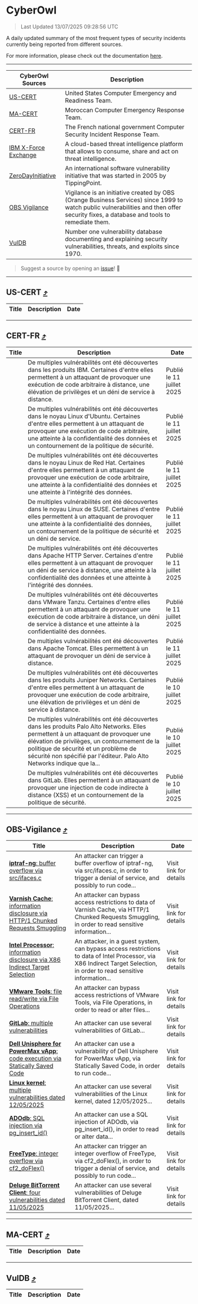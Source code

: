 
 <div id='top'></div>

# CyberOwl

 > Last Updated 13/07/2025 09:28:56 UTC
 
 A daily updated summary of the most frequent types of security incidents currently being reported from different sources.
 
 For more information, please check out the documentation [here](./docs/README.md).
 
 ---
 |CyberOwl Sources|Description|
 |---|---|
 |[US-CERT](#us-cert-arrow_heading_up)|United States Computer Emergency and Readiness Team.|
 |[MA-CERT](#ma-cert-arrow_heading_up)|Moroccan Computer Emergency Response Team.|
 |[CERT-FR](#cert-fr-arrow_heading_up)|The French national government Computer Security Incident Response Team.|
 |[IBM X-Force Exchange](#ibmcloud-arrow_heading_up)|A cloud-based threat intelligence platform that allows to consume, share and act on threat intelligence.|
 |[ZeroDayInitiative](#zerodayinitiative-arrow_heading_up)|An international software vulnerability initiative that was started in 2005 by TippingPoint.|
 |[OBS Vigilance](#obs-vigilance-arrow_heading_up)|Vigilance is an initiative created by OBS (Orange Business Services) since 1999 to watch public vulnerabilities and then offer security fixes, a database and tools to remediate them.|
 |[VulDB](#vuldb-arrow_heading_up)|Number one vulnerability database documenting and explaining security vulnerabilities, threats, and exploits since 1970.|
 
 > Suggest a source by opening an [issue](https://github.com/karimhabush/cyberowl/issues)! :raised_hands:
 ---

## US-CERT [:arrow_heading_up:](#cyberowl)

 |Title|Description|Date|
 |---|---|---|
 
 ---

## CERT-FR [:arrow_heading_up:](#cyberowl)

 |Title|Description|Date|
 |---|---|---|
 |[](https://www.cert.ssi.gouv.fr/avis/CERTFR-2025-AVI-0590/)|De multiples vulnérabilités ont été découvertes dans les produits IBM. Certaines d'entre elles permettent à un attaquant de provoquer une exécution de code arbitraire à distance, une élévation de privilèges et un déni de service à distance.|Publié le 11 juillet 2025|
 |[](https://www.cert.ssi.gouv.fr/avis/CERTFR-2025-AVI-0589/)|De multiples vulnérabilités ont été découvertes dans le noyau Linux d'Ubuntu. Certaines d'entre elles permettent à un attaquant de provoquer une exécution de code arbitraire, une atteinte à la confidentialité des données et un contournement de la politique de sécurité.|Publié le 11 juillet 2025|
 |[](https://www.cert.ssi.gouv.fr/avis/CERTFR-2025-AVI-0588/)|De multiples vulnérabilités ont été découvertes dans le noyau Linux de Red Hat. Certaines d'entre elles permettent à un attaquant de provoquer une exécution de code arbitraire, une atteinte à la confidentialité des données et une atteinte à l'intégrité des données.|Publié le 11 juillet 2025|
 |[](https://www.cert.ssi.gouv.fr/avis/CERTFR-2025-AVI-0587/)|De multiples vulnérabilités ont été découvertes dans le noyau Linux de SUSE. Certaines d'entre elles permettent à un attaquant de provoquer une atteinte à la confidentialité des données, un contournement de la politique de sécurité et un déni de service.|Publié le 11 juillet 2025|
 |[](https://www.cert.ssi.gouv.fr/avis/CERTFR-2025-AVI-0586/)|De multiples vulnérabilités ont été découvertes dans Apache HTTP Server. Certaines d'entre elles permettent à un attaquant de provoquer un déni de service à distance, une atteinte à la confidentialité des données et une atteinte à l'intégrité des données.|Publié le 11 juillet 2025|
 |[](https://www.cert.ssi.gouv.fr/avis/CERTFR-2025-AVI-0585/)|De multiples vulnérabilités ont été découvertes dans VMware Tanzu. Certaines d'entre elles permettent à un attaquant de provoquer une exécution de code arbitraire à distance, un déni de service à distance et une atteinte à la confidentialité des données.|Publié le 11 juillet 2025|
 |[](https://www.cert.ssi.gouv.fr/avis/CERTFR-2025-AVI-0584/)|De multiples vulnérabilités ont été découvertes dans Apache Tomcat. Elles permettent à un attaquant de provoquer un déni de service à distance.|Publié le 11 juillet 2025|
 |[](https://www.cert.ssi.gouv.fr/avis/CERTFR-2025-AVI-0583/)|De multiples vulnérabilités ont été découvertes dans les produits Juniper Networks. Certaines d'entre elles permettent à un attaquant de provoquer une exécution de code arbitraire, une élévation de privilèges et un déni de service à distance.|Publié le 10 juillet 2025|
 |[](https://www.cert.ssi.gouv.fr/avis/CERTFR-2025-AVI-0582/)|De multiples vulnérabilités ont été découvertes dans les produits Palo Alto Networks. Elles permettent à un attaquant de provoquer une élévation de privilèges, un contournement de la politique de sécurité et un problème de sécurité non spécifié par l'éditeur. Palo Alto Networks indique que la...|Publié le 10 juillet 2025|
 |[](https://www.cert.ssi.gouv.fr/avis/CERTFR-2025-AVI-0581/)|De multiples vulnérabilités ont été découvertes dans GitLab. Elles permettent à un attaquant de provoquer une injection de code indirecte à distance (XSS) et un contournement de la politique de sécurité.|Publié le 10 juillet 2025|
 
 ---

## OBS-Vigilance [:arrow_heading_up:](#cyberowl)

 |Title|Description|Date|
 |---|---|---|
 |[<a href="https://vigilance.fr/vulnerability/iptraf-ng-buffer-overflow-via-src-ifaces-c-47126" class="noirorange"><b>iptraf-ng</b>: buffer overflow via src/ifaces.c</a>](https://vigilance.fr/vulnerability/iptraf-ng-buffer-overflow-via-src-ifaces-c-47126)|An attacker can trigger a buffer overflow of iptraf-ng, via src/ifaces.c, in order to trigger a denial of service, and possibly to run code...|Visit link for details|
 |[<a href="https://vigilance.fr/vulnerability/Varnish-Cache-information-disclosure-via-HTTP-1-Chunked-Requests-Smuggling-47123" class="noirorange"><b>Varnish Cache</b>: information disclosure via HTTP/1 Chunked Requests Smuggling</a>](https://vigilance.fr/vulnerability/Varnish-Cache-information-disclosure-via-HTTP-1-Chunked-Requests-Smuggling-47123)|An attacker can bypass access restrictions to data of Varnish Cache, via HTTP/1 Chunked Requests Smuggling, in order to read sensitive information...|Visit link for details|
 |[<a href="https://vigilance.fr/vulnerability/Intel-Processor-information-disclosure-via-X86-Indirect-Target-Selection-47122" class="noirorange"><b>Intel Processor</b>: information disclosure via X86 Indirect Target Selection</a>](https://vigilance.fr/vulnerability/Intel-Processor-information-disclosure-via-X86-Indirect-Target-Selection-47122)|An attacker, in a guest system, can bypass access restrictions to data of Intel Processor, via X86 Indirect Target Selection, in order to read sensitive information...|Visit link for details|
 |[<a href="https://vigilance.fr/vulnerability/VMware-Tools-file-read-write-via-File-Operations-47121" class="noirorange"><b>VMware Tools</b>: file read/write via File Operations</a>](https://vigilance.fr/vulnerability/VMware-Tools-file-read-write-via-File-Operations-47121)|An attacker can bypass access restrictions of VMware Tools, via File Operations, in order to read or alter files...|Visit link for details|
 |[<a href="https://vigilance.fr/vulnerability/GitLab-multiple-vulnerabilities-43279" class="noirorange"><b>GitLab</b>: multiple vulnerabilities</a>](https://vigilance.fr/vulnerability/GitLab-multiple-vulnerabilities-43279)|An attacker can use several vulnerabilities of GitLab...|Visit link for details|
 |[<a href="https://vigilance.fr/vulnerability/Dell-Unisphere-for-PowerMax-vApp-code-execution-via-Statically-Saved-Code-47556" class="noirorange"><b>Dell Unisphere for PowerMax vApp</b>: code execution via Statically Saved Code</a>](https://vigilance.fr/vulnerability/Dell-Unisphere-for-PowerMax-vApp-code-execution-via-Statically-Saved-Code-47556)|An attacker can use a vulnerability of Dell Unisphere for PowerMax vApp, via Statically Saved Code, in order to run code...|Visit link for details|
 |[<a href="https://vigilance.fr/vulnerability/Linux-kernel-multiple-vulnerabilities-dated-12-05-2025-47120" class="noirorange"><b>Linux kernel</b>: multiple vulnerabilities dated 12/05/2025</a>](https://vigilance.fr/vulnerability/Linux-kernel-multiple-vulnerabilities-dated-12-05-2025-47120)|An attacker can use several vulnerabilities of the Linux kernel, dated 12/05/2025...|Visit link for details|
 |[<a href="https://vigilance.fr/vulnerability/ADOdb-SQL-injection-via-pg-insert-id-47117" class="noirorange"><b>ADOdb</b>: SQL injection via pg_insert_id()</a>](https://vigilance.fr/vulnerability/ADOdb-SQL-injection-via-pg-insert-id-47117)|An attacker can use a SQL injection of ADOdb, via pg_insert_id(), in order to read or alter data...|Visit link for details|
 |[<a href="https://vigilance.fr/vulnerability/FreeType-integer-overflow-via-cf2-doFlex-47118" class="noirorange"><b>FreeType</b>: integer overflow via cf2_doFlex()</a>](https://vigilance.fr/vulnerability/FreeType-integer-overflow-via-cf2-doFlex-47118)|An attacker can trigger an integer overflow of FreeType, via cf2_doFlex(), in order to trigger a denial of service, and possibly to run code...|Visit link for details|
 |[<a href="https://vigilance.fr/vulnerability/Deluge-BitTorrent-Client-four-vulnerabilities-dated-11-05-2025-47116" class="noirorange"><b>Deluge BitTorrent Client</b>: four vulnerabilities dated 11/05/2025</a>](https://vigilance.fr/vulnerability/Deluge-BitTorrent-Client-four-vulnerabilities-dated-11-05-2025-47116)|An attacker can use several vulnerabilities of Deluge BitTorrent Client, dated 11/05/2025...|Visit link for details|
 
 ---

## MA-CERT [:arrow_heading_up:](#cyberowl)

 |Title|Description|Date|
 |---|---|---|
 
 ---

## VulDB [:arrow_heading_up:](#cyberowl)

 |Title|Description|Date|
 |---|---|---|
 